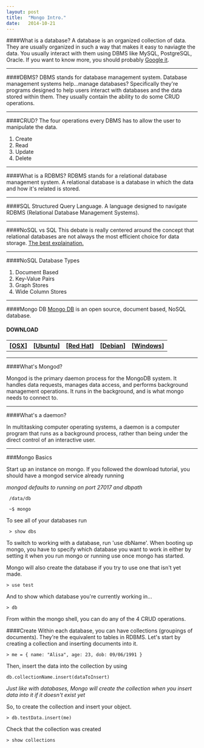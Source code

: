 ```yaml
---
layout: post
title:  "Mongo Intro."
date:   2014-10-21
---
```



####What is a database?
A database is an organized collection of data. They are usually organized in such a way that makes it easy to naviagte the data. You usually interact with them using DBMS like MySQL, PostgreSQL, Oracle. If you want to know more, you should probably [Google it](http://lmgtfy.com/?q=Database).

---

####DBMS?
DBMS stands for database management system. Database management systems help...manage databases? Specifically they're programs designed to help users interact with databases and the data stored within them. They usually contain the ability to do some CRUD operations.

---

####CRUD?
The four operations every DBMS has to allow the user to manipulate the data.

1. Create
2. Read
3. Update
4. Delete


---

####What is a RDBMS?
RDBMS stands for a relational database management system. A relational database is a database in which the data and how it's related is stored.

---

####SQL
Structured Query Language. A language designed to navigate RDBMS (Relational Database Management Systems).

---

####NoSQL vs SQL
This debate is really centered around the concept that relational databases are not always the most efficient choice for data storage. [The best explaination.](http://www.mongodb.com/nosql-explained)

---

####NoSQL Database Types

1. Document Based
2. Key-Value Pairs
3. Graph Stores
4. Wide Column Stores

---

####Mongo DB
[Mongo DB](http://www.mongodb.org/about/introduction/) is an open source, document based, NoSQL database.



<table class="table">
    <tr><h4>DOWNLOAD</h4></tr>
    <th>
        <a href="http://docs.mongodb.org/manual/tutorial/install-mongodb-on-os-x/">[OSX]</a>
    </th>
    <th>
        <a href="http://docs.mongodb.org/manual/tutorial/install-mongodb-on-ubuntu/">[Ubuntu]</a>
    </th>
    <th>
        <a href="http://docs.mongodb.org/manual/tutorial/install-mongodb-on-red-hat-centos-or-fedora-linux/">[Red Hat]</a>
    </th> 
    <th>    
        <a href="http://docs.mongodb.org/manual/tutorial/install-mongodb-on-debian-linux/">[Debian]</a> 
    </th> 
    <th>    
        <a href="http://docs.mongodb.org/manual/tutorial/install-mongodb-on-windows/">[Windows]</a>
    </th> 
</table>

---

####What's Mongod?

Mongod is the primary daemon process for the MongoDB system. It handles data requests, manages data access, and performs background management operations. It runs in the background, and is what mongo needs to connect to.

---

####What's a daemon?

In multitasking computer operating systems, a daemon is a computer program that runs as a background process, rather than being under the direct control of an interactive user.

---

###Mongo Basics

Start up an instance on mongo. If you followed the download tutorial, you should have a mongod service already running

*mongod defaults to running on port 27017 and dbpath*
```
 /data/db 
```

```
 ~$ mongo 
```

To see all of your databases run 
```
 > show dbs 
``` 

To switch to working with a database, run 'use dbName'. 
When booting up mongo, you have to specify which database you want to work in either by setting it when you run mongo or running use once mongo has started.

Mongo will also create the database if you try to use one that isn't yet made.

```
> use test
```

And to show which database you're currently working in...

```
> db
```


From within the mongo shell, you can do any of the 4 CRUD operations.

####Create
Within each database, you can have collections (groupings of documents). They're the equivalent to tables in RDBMS.
Let's start by creating a collection and inserting documents into it.

```
> me = { name: "Alisa", age: 23, dob: 09/06/1991 }
```

Then, insert the data into the collection by using 
```
db.collectionName.insert(dataToInsert)
```

*Just like with databases, Mongo will create the collection when you insert data into it if it doesn't exist yet*

So, to create the collection and insert your object.
```
> db.testData.insert(me)
```

Check that the collection was created
```
> show collections
```


